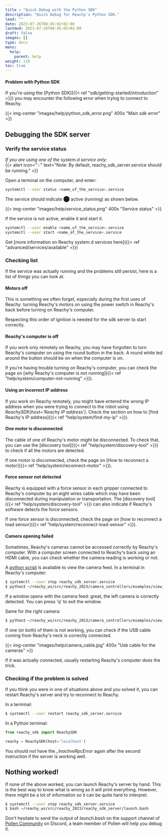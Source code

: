 ```yaml
---
title : "Quick Debug with the Python SDK"
description: "Quick Debug for Reachy's Python SDK."
lead: ""
date: 2023-07-26T08:45:02+02:00
lastmod: 2023-07-26T08:45:02+02:00
draft: false
images: []
type: docs
menu:
  help:
    parent: help
weight: 110
toc: true
---
```


#### Problem with Python SDK

If you're using the [Python SDK]({{< ref "sdk/getting-started/introduction" >}}) you may encounter the following error when trying to connect to Reachy.

{{< img-center "images/help/python_sdk_error.png" 400x "Main sdk error" >}}

## Debugging the SDK server

### Verify the service status
*If you are using one of the system.d service only:*  
{{< alert icon="💡" text="Note: By default, reachy_sdk_server.service should be running." >}}  


Open a terminal on the computer, and enter:
```bash
systemctl --user status <name_of_the_service>.service
```

The service should indicate ⬤ active (running) as shown below.

{{< img-center "images/help/service_status.png" 400x "Service status" >}}

If the service is not active, enable it and start it.
```bash
systemctl --user enable <name_of_the_service>.service
systemctl --user start <name_of_the_service>.service
```
Get [more information on Reachy system.d services here]({{< ref "advanced/services/available" >}})

### Checking list

If the service was actually running and the problems still persist, here is a list of things you can look at.

#### Motors off

This is something we often forget, especially during the first uses of Reachy: turning Reachy's motors on using the power switch in Reachy's back before turning on Reachy's computer.

Respecting this order of ignition is needed for the sdk server to start correctly.

#### Reachy's computer is off
If you work only remotely on Reachy, you may have forgotten to turn Reachy's computer on using the round button in the back. A round white led around the button should be on when the computer is on.
    
If you're having trouble turning on Reachy's computer, you can check the page on [why Reachy's computer is not running]({{< ref "help/system/computer-not-running" >}}).

#### Using an incorrect IP address
If you work on Reachy remotely, you might have entered the wrong IP address when you were trying to connect to the robot using *ReachySDK(host='Reachy IP address').* Check the section on how to [find Reachy's IP address]({{< ref "help/system/find-my-ip" >}}).

#### One motor is disconnected
The cable of one of Reachy's motor might be disconnected. To check that, you can use the [discovery tool]({{< ref "help/system/discovery-tool" >}}) to check if all the motors are detected.

If one motor is disconnected, check the page on [How to reconnect a motor]({{< ref "help/system/reconnect-motor" >}}).

#### Force sensor not detected
Reachy is equipped with a force sensor in each gripper connected to Reachy's computer by an eight wires cable which may have been disconnected during manipulation or transportation. The [discovery tool]({{< ref "help/system/discovery-tool" >}}) can also indicate if Reachy's software detects the force sensors.
    
  If one force sensor is disconnected, check the page on [how to reconnect a load sensor]({{< ref "help/system/reconnect-load-sensor" >}}).
    

#### Camera opening failed
Sometimes, Reachy's cameras cannot be accessed correctly by Reachy's computer. With a computer screen connected to Reachy's back using an HDMI cable, you can check whether the camera reading is working or not.
    
A [python script](https://github.com/pollen-robotics/reachy_2023/camera_controllers/blob/develop/examples/view_cam.py) is available to view the camera feed. In a terminal in Reachy's computer:

```bash
$ systemctl --user stop reachy_sdk_server.service
$ python3 ~/reachy_ws/src/reachy_2023/camera_controllers/examples/view_cam.py left opencv
```

If a window opens with the camera feed: great, the left camera is correctly detected. You can press 'q' to exit the window.

Same for the right camera:

```bash
$ python3 ~/reachy_ws/src/reachy_2023/camera_controllers/examples/view_cam.py right opencv
```

If one (or both) of them is not working, you can check if the USB cable coming from Reachy's neck is correctly connected.

{{< img-center "images/help/camera_cable.jpg" 400x "Usb cable for the cameras" >}}

If it was actually connected, usually restarting Reachy's computer does the trick.

### Checking if the problem is solved

If you think you were in one of situations above and you solved it, you can restart Reachy's server and try to reconnect to Reachy.

In a terminal:

```bash
$ systemctl --user restart reachy_sdk_server.service
```

In a Python terminal:

```python
from reachy_sdk import ReachySDK

reachy = ReachySDK(host='localhost')
```

You should not have the *_InactiveRpcError* again after the second instruction if the server is working well.

## Nothing worked!

If none of the above worked, you can launch Reachy's server by hand. This is the best way to know what is wrong as it will print everything. However, there might be a lot of information so it can be quite hard to interpret.

```bash
$ systemctl --user stop reachy_sdk_server.service
$ bash ~/reachy_ws/src/reachy_2023/reachy_sdk_server/launch.bash
```

Don't hesitate to send the output of *launch.bash* on the support channel of [Pollen Community](https://discord.gg/vnYD6GAqJR) on Discord, a team member of Pollen will help you debug it.
